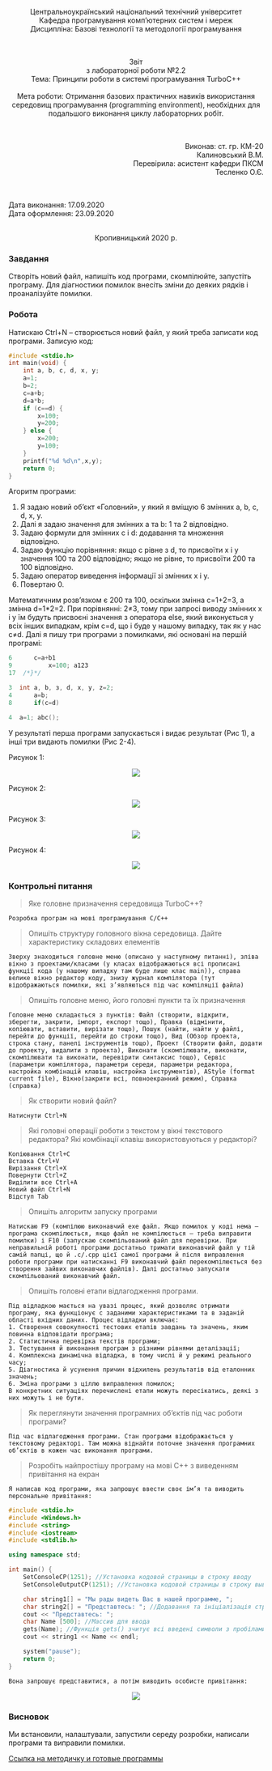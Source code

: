 <p align='center'>
    Центральноукраїнський національний технічний унiверситет<br>
    Кафедра програмування комп’ютерних систем і мереж<br>
    Дисципліна: Базові технології та методології програмування<br><br><br>
</p>
<p align='center'>
    Звiт<br>
    з лабораторної роботи №2.2<br>
    Тема: Принципи роботи в системі програмування TurboC++<br><br>
    Мета роботи: Отримання базових практичних навиків використання середовищ програмування (programming environment), необхідних для подальшого виконання циклу лабораторних робіт.<br><br><br>
</p>
<p align='right'>
    Виконав: ст. гр. КМ-20<br>
    Калиновський В.М.<br>
    Перевірила: асистент кафедри ПКСМ<br>
    Тесленко О.Є.<br><br><br>
</p>
<p align='left'>
    Дата виконання: 17.09.2020<br>
    Дата оформлення: 23.09.2020<br><br>
</p>
<p align='center'>
    Кропивницький 2020 р.<br>
</p>

### Завдання

Створіть новий файл, напишіть код програми, скомпілюйте, запустіть програму. Для діагностики помилок внесіть зміни до деяких рядків і проаналізуйте помилки.

### Робота

Натискаю Ctrl+N – створюється новий файл, у який треба записати код програми. Записую код:

```cpp
#include <stdio.h>
int main(void) {
	int a, b, c, d, x, y;
	a=1;
	b=2;
	c=a+b;
	d=a*b;
	if (c==d) {
		x=100;
		y=200;
	} else {
		x=200;
		y=100;
	}
	printf("%d %d\n",x,y);
	return 0;
}
```

Агоритм програми:

1. Я задаю новий об’єкт «Головний», у який я вміщую 6 змінних a, b, c, d, x, y.
2. Далі я задаю значення для змінних a та b: 1 та 2 відповідно.
3. Задаю формули для змінних c і d: додавання та множення відповідно.
4. Задаю функцію порівняння: якщо c рівне з d, то присвоїти x і y значення 100 та 200 відповідно; якщо не рівне, то присвоїти 200 та 100 відповідно.
5. Задаю оператор виведення інформації зі змінних x і y.
6. Повертаю 0.

Математичним розв’язком є 200 та 100, оскільки змінна c=1+2=3, а змінна d=1*2=2. При порівнянні: 2≠3, тому при запросі виводу змінних x і y їм будуть присвоєні значення з оператора else, який виконується у всіх інших випадкам, крім c=d, що і буде у нашому випадку, так як у нас c≠d.
Далі я пишу три програми з помилками, які основані на першій програмі:

```cpp
6      c=a+b1
9          x=100; a123
17  /*}*/
```

```cpp
3  int a, b, з, d, x, y, z=2;
4      a=b;
8      if(c=d)
```

```cpp
4  a=1; abc();
```

У результаті перша програми запускається і видає результат (Рис 1), а інші три видають помилки (Рис 2-4).

Рисунок 1:
<p align='center'>
    <img src="https://github.com/Nakama3942/StudentProjectOnBMTP/blob/main/Assets/2%20Lab%201%20Sem%201%20Course%20-%20C%20n1.png"/>
</p>

Рисунок 2:
<p align='center'>
    <img src="https://github.com/Nakama3942/StudentProjectOnBMTP/blob/main/Assets/2%20Lab%201%20Sem%201%20Course%20-%20C%20n2.png"/>
</p>

Рисунок 3:
<p align='center'>
    <img src="https://github.com/Nakama3942/StudentProjectOnBMTP/blob/main/Assets/2%20Lab%201%20Sem%201%20Course%20-%20C%20n3.png"/>
</p>

Рисунок 4:
<p align='center'>
    <img src="https://github.com/Nakama3942/StudentProjectOnBMTP/blob/main/Assets/2%20Lab%201%20Sem%201%20Course%20-%20C%20n4.png"/>
</p>

### Контрольні питання

> Яке головне призначення середовища TurboC++?

    Розробка програм на мові програмування C/C++

> Опишіть структуру головного вікна середовища. Дайте характеристику складових елементів

    Зверху знаходиться головне меню (описано у наступному питанні), зліва вікно з проектами/класами (у класах відображаються всі прописані функції кода (у нашому випадку там буде лише клас main)), справа велике вікно редактор коду, знизу журнал компілятора (тут відображаються помилки, які з’являються під час компіляції файла)

> Опишіть головне меню, його головні пункти та їх призначення

    Головне меню складається з пунктів: Файл (створити, відкрити, зберегти, закрити, імпорт, експорт тощо), Правка (відмінити, копіювати, вставити, вирізати тощо), Пошук (найти, найти у файлі, перейти до функції, перейти до строки тощо), Вид (Обзор проекта, строка стану, панелі інструментів тощо), Проект (Створити файл, додати до проекту, видалити з проекта), Виконати (скомпілювати, виконати, скомпілювати та виконати, перевірити синтаксис тощо), Сервіс (параметри компілятора, параметри середи, параметри редактора, настройка комбінацій клавіш, настройка інструментів), AStyle (format current file), Вікно(закрити всі, повноекранний режим), Справка (справка)

> Як створити новий файл?

    Натиснути Ctrl+N

> Які головні операції роботи з текстом у вікні текстового редактора? Які комбінації клавіш використовуються у редакторі?

    Копіювання Ctrl+C
    Вставка Ctrl+V
    Вирізання Ctrl+X
    Повернути Ctrl+Z
    Виділити все Ctrl+A
    Новий файл Ctrl+N
    Відступ Tab

> Опишіть алгоритм запуску програми

    Натискаю F9 (компілюю виконавчий exe файл. Якщо помилок у коді нема – програма скомпілюється, якщо файл не компілюється – треба виправити помилки) і F10 (запускаю скомпільований файл для перевірки. При неправильній роботі програми достатньо тримати виконавчий файл у тій самій папці, що й .c/.cpp цієї самої програми й після виправлення роботи програми при натисканні F9 виконавчий файл перекомпілюється без створення зайвих виконавчих файлів). Далі достатньо запускати скомпільований виконавчий файл.

> Опишіть головні етапи відлагодження програми.

    Під відладкою мається на увазі процес, який дозволяє отримати програму, яка функціонує с заданими характеристиками та в заданій області вхідних даних. Процес відладки включає:
    1. Створення совокупності тестових етапів завдань та значень, яким повинна відповідати програма;
    2. Статистична перевірка текстів програми;
    3. Тестування й виконання програм з різними рівнями деталізації;
    4. Комплексна динамічна відладка, в тому числі й у режимі реального часу;
    5. Діагностика й усунення причин відхилень результатів від еталонних значень;
    6. Зміна програми з ціллю виправлення помилок;
    В конкретних ситуаціях перечислені етапи можуть пересікатись, деякі з них можуть і не бути.

> Як переглянути значення програмних об’єктів під час роботи програми?

    Під час відлагодження програми. Стан програми відображається у текстовому редакторі. Там можна віднайти поточне значення програмних об’єктів в кожен час виконання програми.

> Розробіть найпростішу програму на мові С++ з виведенням привітання на екран

    Я написав код програми, яка запрошує ввести своє ім’я та виводить персональне привітання:
    
```cpp
#include <stdio.h>
#include <Windows.h>
#include <string>
#include <iostream>
#include <stdlib.h>

using namespace std;

int main() {
    SetConsoleCP(1251); //Установка кодовой страницы в строку вводу
    SetConsoleOutputCP(1251); //Установка кодовой страницы в строку вывода

    char string1[] = "Мы рады видеть Вас в нашей программе, ";
    char string2[] = "Представтесь: "; //Додавання та ініціалізація строки
    cout << "Представтесь: ";
    char Name [500]; //Массив для ввода
    gets(Name); //Функція gets() зчитує всі введені символи з пробілами до тих пір, поки не - буде нажата клавіша Enter
    cout << string1 << Name << endl;

    system("pause");
    return 0;
}
```

    Вона запрошує представитися, а потім виводить особисте привітання:

<p align='center'>
    <img src="https://github.com/Nakama3942/StudentProjectOnBMTP/blob/main/Assets/2%20Lab%201%20Sem%201%20Course%20-%20C%20n5.png"/>
</p>

### Висновок

Ми встановили, налаштували, запустили середу розробки, написали програми та виправили помилки.

[Ссылка на методичку и готовые программы](https://drive.google.com/drive/folders/1b4RXsdiLOH5NVC6RiU48NfIpQTama3q4?usp=sharing)
